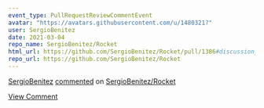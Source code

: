 ```yaml
---
event_type: PullRequestReviewCommentEvent
avatar: "https://avatars.githubusercontent.com/u/1480321?"
user: SergioBenitez
date: 2021-03-04
repo_name: SergioBenitez/Rocket
html_url: https://github.com/SergioBenitez/Rocket/pull/1386#discussion_r587833531
repo_url: https://github.com/SergioBenitez/Rocket
---
```


<a href='https://github.com/SergioBenitez' target='_blank'>SergioBenitez</a> <a href='https://github.com/SergioBenitez/Rocket/pull/1386#discussion_r587833531' target='_blank'>commented</a> on <a href='https://github.com/SergioBenitez/Rocket' target='_blank'>SergioBenitez/Rocket</a>

<a href='https://github.com/SergioBenitez/Rocket/pull/1386#discussion_r587833531' target='_blank'>View Comment</a>